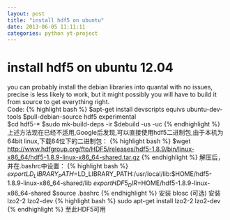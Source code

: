 ```yaml
---
layout: post
title: "install hdf5 on ubuntu"
date: 2013-06-05 11:11:11
categories: python yt-project
---
```


# install hdf5 on ubuntu 12.04

you can probably install the debian libraries into quantal with no issues, precise is less likely to work, but it might possibly you will have to build it from source to get everything right.  
Code:
    {% highlight bash %}
    $apt-get install devscripts equivs ubuntu-dev-tools 
    $pull-debian-source hdf5 experimental    
    $cd hdf5-*
    $sudo mk-build-deps -ir
    $debuild -us -uc
    {% endhighlight %}
上述方法现在已经不适用,Google后发现,可以直接使用hdf5二进制包,由于本机为64bit linux,下载64位下的二进制包：
    {% highlight bash %}
    $wget http://www.hdfgroup.org/ftp/HDF5/releases/hdf5-1.8.9/bin/linux-x86_64/hdf5-1.8.9-linux-x86_64-shared.tar.gz
    {% endhighlight %}
解压后，并在.bashrc中设置：
    {% highlight bash %}
    $export LD_LIBRARY_PATH=$LD_LIBRARY_PATH:/usr/local/lib:$HOME/hdf5-1.8.9-linux-x86_64-shared/lib
    $export HDF5_DIR=$HOME/hdf5-1.8.9-linux-x86_64-shared
    $source .bashrc
    {% endhighlight %}
安装 blosc (可选)
安装 lzo2-2 lzo2-dev
    {% highlight bash %}
    sudo apt-get install lzo2-2 lzo2-dev
    {% endhighlight %}
至此HDF5可用  
